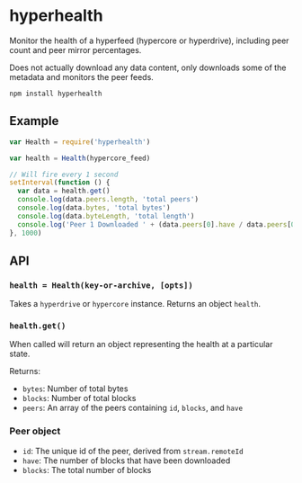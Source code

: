 # hyperhealth

Monitor the health of a hyperfeed (hypercore or hyperdrive), including peer count and peer mirror percentages. 

Does not actually download any data content, only downloads some of the metadata and monitors the peer feeds.

```
npm install hyperhealth
```

## Example

```js
var Health = require('hyperhealth')

var health = Health(hypercore_feed)

// Will fire every 1 second
setInterval(function () {
  var data = health.get()
  console.log(data.peers.length, 'total peers')
  console.log(data.bytes, 'total bytes')
  console.log(data.byteLength, 'total length')
  console.log('Peer 1 Downloaded ' + (data.peers[0].have / data.peers[0].length) * 100 + '%')
}, 1000)
```

## API

### `health = Health(key-or-archive, [opts])`

Takes a `hyperdrive` or `hypercore` instance. Returns an object `health`.

### `health.get()`

When called will return an object representing the health at a particular
state.

Returns:

* ```bytes```: Number of total bytes
* ```blocks```: Number of total blocks
* ```peers```: An array of the peers containing `id`, `blocks`, and `have`

### Peer object

* `id`: The unique id of the peer, derived from `stream.remoteId`
* `have`: The number of blocks that have been downloaded
* `blocks`: The total number of blocks
